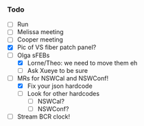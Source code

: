 ### Todo

- [ ] Run
- [ ] Melissa meeting
- [ ] Cooper meeting
- [x] Pic of VS fiber patch panel?
- [ ] Olga sFEBs
   - [x] Lorne/Theo: we need to move them eh
   - [ ] Ask Xueye to be sure
- [ ] MRs for NSWCal and NSWConf!
   - [x] Fix your json hardcode
   - [ ] Look for other hardcodes
      - [ ] NSWCal?
      - [ ] NSWConf?
- [ ] Stream BCR clock!
